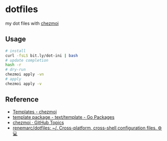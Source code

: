# dotfiles

my dot files with [chezmoi](https://www.chezmoi.io)

## Usage

```bash
# install
curl -fsLS bit.ly/dot-ini | bash
# update completion
hash -r
# dry-run
chezmoi apply -vn
# apply
chezmoi apply -v
```

## Reference

- [Templates - chezmoi](https://www.chezmoi.io/reference/templates/)
- [template package - text/template - Go Packages](https://pkg.go.dev/text/template)
- [chezmoi · GitHub Topics](https://github.com/topics/chezmoi?o=desc&s=updated)
- [renemarc/dotfiles: ~/. Cross-platform, cross-shell configuration files. ⚙️💻](https://github.com/renemarc/dotfiles)

